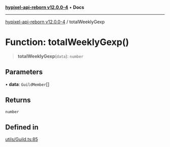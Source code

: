 [**hypixel-api-reborn v12.0.0-4**](../README.md) • **Docs**

***

[hypixel-api-reborn v12.0.0-4](../globals.md) / totalWeeklyGexp

# Function: totalWeeklyGexp()

> **totalWeeklyGexp**(`data`): `number`

## Parameters

• **data**: `GuildMember`[]

## Returns

`number`

## Defined in

[utils/Guild.ts:85](https://github.com/Kathund/REBORN-docs-TEST/blob/1c14a4fa83649d1c26475bdd62d394bf5095b016/src/utils/Guild.ts#L85)
